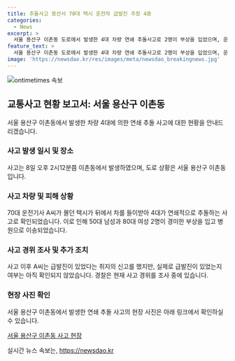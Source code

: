 ```yaml
---
title: 추돌사고 용산서 70대 택시 운전자 급발진 주장 4중
categories:
  - News
excerpt: >
  서울 용산구 이촌동 도로에서 발생한 4대 차량 연쇄 추돌사고로 2명이 부상을 입었으며, 운전자는 급발진을 주장하고 있다. 사고 발생 시간은 전날 오후 2시12분으로, 충돌로 인해 차량에 있던 50대 남성과 80대 여성이 경상을 입었고 경찰이 사고 경위를 조사 중이다. 소방 당국은 운전자의 급발진 주장에 대해 확인 중이며, 사고 원인에 대한 구체적인 내용은 아직 파악되지 않았다.
feature_text: >
  서울 용산구 이촌동 도로에서 발생한 4대 차량 연쇄 추돌사고로 2명이 부상을 입었으며, 운전자는 급발진을 주장하고 있다. 사고 발생 시간은 전날 오후 2시12분으로, 충돌로 인해 차량에 있던 50대 남성과 80대 여성이 경상을 입었고 경찰이 사고 경위를 조사 중이다. 소방 당국은 운전자의 급발진 주장에 대해 확인 중이며, 사고 원인에 대한 구체적인 내용은 아직 파악되지 않았다.
image: 'https://newsdao.kr/res/images/meta/newsdao_breakingnews.jpg'
---
```


<p><img src="httpss://newsdao.kr/res/images/meta/newsdao_breakingnews.jpg" alt="ontimetimes 속보" /></p>

<h2 data-ke-size="size26">교통사고 현황 보고서: 서울 용산구 이촌동</h2>

<p data-ke-size="size16">서울 용산구 이촌동에서 발생한 차량 4대에 의한 연쇄 추돌 사고에 대한 현황을 안내드리겠습니다. </p>

<h3>사고 발생 일시 및 장소</h3>

<p data-ke-size="size16">사고는 8일 오후 2시12분쯤 이촌동에서 발생하였으며, 도로 상황은 서울 용산구 이촌동입니다.</p>

<h3>사고 차량 및 피해 상황</h3>

<p data-ke-size="size16">70대 운전기사 A씨가 몰던 택시가 뒤에서 차를 들이받아 4대가 연쇄적으로 추돌하는 사고로 확인되었습니다. 이로 인해 50대 남성과 80대 여성 2명이 경미한 부상을 입고 병원으로 이송되었습니다.</p>

<h3>사고 경위 조사 및 추가 조치</h3>

<p data-ke-size="size16">사고 이후 A씨는 급발진이 있었다는 취지의 신고를 했지만, 실제로 급발진이 있었는지 여부는 아직 확인되지 않았습니다. 경찰은 현재 사고 경위를 조사 중에 있습니다.</p>

<h3>현장 사진 확인</h3>

<p data-ke-size="size16">서울 용산구 이촌동에서 발생한 연쇄 추돌 사고의 현장 사진은 아래 링크에서 확인하실 수 있습니다. </p>

<p data-ke-size="size16"><a href="httpss://www.examplelink.com">서울 용산구 이촌동 사고 현장</a></p>
실시간 뉴스 속보는, <a href="https://newsdao.kr" rel="dofollow">https://newsdao.kr</a>


